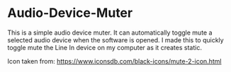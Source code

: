 # Audio-Device-Muter
This is a simple audio device muter. It can automatically toggle mute a selected audio device when the software is opened. I made this to quickly toggle mute the Line In device on my computer as it creates static.

Icon taken from: https://www.iconsdb.com/black-icons/mute-2-icon.html
